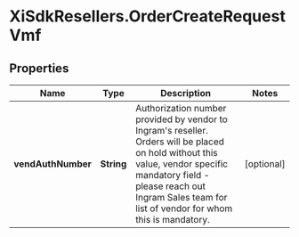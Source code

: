 # XiSdkResellers.OrderCreateRequestVmf

## Properties

Name | Type | Description | Notes
------------ | ------------- | ------------- | -------------
**vendAuthNumber** | **String** | Authorization number provided by vendor to Ingram&#39;s reseller. Orders will be placed on hold without this value, vendor specific mandatory field - please reach out Ingram Sales team for list of vendor for whom this is mandatory. | [optional] 


